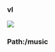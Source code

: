 ### vl

[![](https://www.herokucdn.com/deploy/button.png)](https://heroku.com/deploy?template=https://github.com/roobffhg/dfhgbvn003.git)

### Path:/music